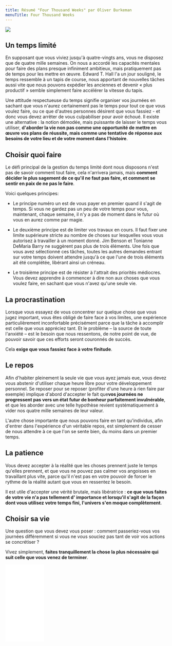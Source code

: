 ```yaml
---
title: Résumé "Four Thousand Weeks" par Oliver Burkeman
menuTitle: Four Thousand Weeks
---
```


<a href="https://www.amazon.fr/gp/product/B07X3DH41F?ie=UTF8&psc=1&linkCode=li2&tag=blog-straumat-21&linkId=079dd89c214fa39ee03712c20def427f&language=fr_FR&ref_=as_li_ss_il" target="_blank"><img border="0" src="//ws-eu.amazon-adsystem.com/widgets/q?_encoding=UTF8&ASIN=B07X3DH41F&Format=_SL160_&ID=AsinImage&MarketPlace=FR&ServiceVersion=20070822&WS=1&tag=blog-straumat-21&language=fr_FR" ></a><img src="https://ir-fr.amazon-adsystem.com/e/ir?t=blog-straumat-21&language=fr_FR&l=li2&o=8&a=B07X3DH41F" width="1" height="1" border="0" alt="" style="border:none !important; margin:0px !important;" />

## Un temps limité

En supposant que vous viviez jusqu'à quatre-vingts ans, vous ne disposez que de quatre mille semaines. On nous a accordé
les capacités mentales pour faire des plans presque infiniment ambitieux, mais pratiquement pas de temps pour les mettre
en œuvre. Edward T. Hall l'a un jour souligné, le temps ressemble à un tapis de course, nous apportant de nouvelles
tâches aussi vite que nous pouvons expédier les anciennes et devenir « plus productif » semble simplement faire
accélérer la vitesse du tapis.

Une attitude respectueuse du temps signifie organiser vos journées en sachant que vous n'aurez certainement pas le temps
pour tout ce que vous voulez faire, ou ce que d'autres personnes désirent que vous fassiez - et donc vous devez arrêter
de vous culpabiliser pour avoir échoué. Il existe une alternative : la notion démodée, mais puissante de laisser le
temps vous utiliser, **d'aborder la vie non pas comme une opportunité de mettre en œuvre vos plans de réussite, mais
comme une tentative de réponse aux besoins de votre lieu et de votre moment dans l'histoire**.

## Choisir quoi faire

Le défi principal de la gestion du temps limité dont nous disposons n'est pas de savoir comment tout faire, cela
n'arrivera jamais, mais **comment décider le plus sagement de ce qu'il ne faut pas faire, et comment se sentir en paix
de ne pas le faire**.

Voici quelques principes:

- Le principe numéro un est de vous payer en premier quand il s'agit de temps. Si vous ne gardez pas un peu de votre
  temps pour vous, maintenant, chaque semaine, il n'y a pas de moment dans le futur où vous en aurez comme par magie.

- Le deuxième principe est de limiter vos travaux en cours. Il faut fixer une limite supérieure stricte au nombre de
  choses sur lesquelles vous vous autorisez à travailler à un moment donné. Jim Benson et Tonianne DeMaria Barry ne
  suggèrent pas plus de trois éléments. Une fois que vous avez sélectionné ces tâches, toutes les autres
  demandes entrant sur votre temps doivent attendre jusqu'à ce que l'une de trois éléments ait été complétée, libérant
  ainsi un créneau.

- Le troisième principe est de résister à l'attrait des priorités médiocres. Vous devez apprendre à commencer à dire non
  aux choses que vous voulez faire, en sachant que vous n'avez qu'une seule vie.

## La procrastination

Lorsque vous essayez de vous concentrer sur quelque chose que vous jugez important, vous êtes obligé de faire face à vos
limites, une expérience particulièrement inconfortable précisément parce que la tâche à accomplir est celle que vous
appréciez tant. Et le problème – la source de toute l'anxiété – est le besoin que nous ressentons, de notre point de
vue, de pouvoir savoir que ces efforts seront couronnés de succès.

Cela **exige que vous fassiez face à votre finitude**.

## Le repos

Afin d'habiter pleinement la seule vie que vous ayez jamais eue, vous devez vous abstenir d'utiliser chaque heure libre
pour votre développement personnel. Se reposer pour se reposer (profiter d'une heure à rien faire par exemple) implique
d'abord d'accepter le fait que**vos journées ne progressent pas vers un état futur de bonheur parfaitement
invulnérable**, et que les aborder avec une telle hypothèse revient systématiquement à vider nos quatre
mille semaines de leur valeur.

L'autre chose importante que nous pouvons faire en tant qu'individus, afin d'entrer dans l'expérience d'un véritable
repos, est simplement de cesser de nous attendre à ce que l'on se sente bien, du moins dans un premier temps.

## La patience

Vous devez accepter à la réalité que les choses prennent juste le temps qu'elles prennent, et que vous ne pouvez pas
calmer vos angoisses en travaillant plus vite, parce qu'il n'est pas en votre pouvoir de forcer le rythme de la réalité
autant que vous en ressentez le besoin.

Il est utile d'accepter une vérité brutale, mais libératrice : **ce que vous faites de votre vie n'a pas tellement d'
importance et lorsqu'il s'agit de la façon dont vous utilisez votre temps fini, l'univers s'en moque complètement**.

## Choisir sa vie

Une question que vous devez vous poser : comment passeriez-vous vos journées différemment si vous ne vous souciez pas
tant de voir vos actions se concrétiser ?

Vivez simplement, **faites tranquillement la chose la plus nécessaire qui suit celle que vous venez de terminer**.

<iframe sandbox="allow-popups allow-scripts allow-modals allow-forms allow-same-origin" style="width:120px;height:240px;" marginwidth="0" marginheight="0" scrolling="no" frameborder="0" src="//ws-eu.amazon-adsystem.com/widgets/q?ServiceVersion=20070822&OneJS=1&Operation=GetAdHtml&MarketPlace=FR&source=ss&ref=as_ss_li_til&ad_type=product_link&tracking_id=blog-straumat-21&language=fr_FR&marketplace=amazon&region=FR&placement=B07X3DH41F&asins=B07X3DH41F&linkId=8df3035c50be860a6980d6bad542f08f&show_border=true&link_opens_in_new_window=true"></iframe>
